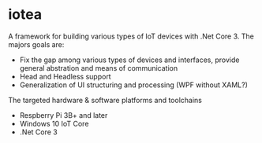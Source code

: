# iotea
A framework for building various types of IoT devices with .Net Core 3. The majors goals are:

* Fix the gap among various types of devices and interfaces, provide general abstration and means of communication
* Head and Headless support
* Generalization of UI structuring and processing (WPF without XAML?)


The targeted hardware & software platforms and toolchains
* Respberry Pi 3B+ and later
* Windows 10 IoT Core
* .Net Core 3


